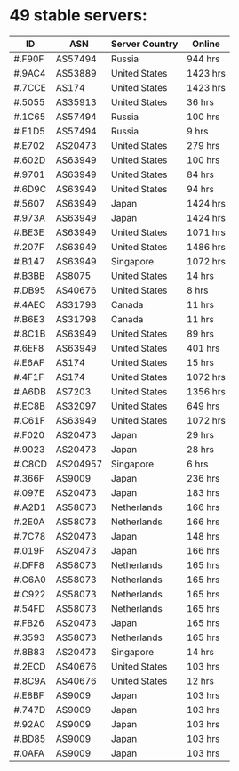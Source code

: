 # 49 stable servers:

| ID | ASN | Server Country | Online |
| ------ | ------ | ------ | ------ |
| #.F90F | AS57494 | Russia | 944 hrs |
| #.9AC4 | AS53889 | United States | 1423 hrs |
| #.7CCE | AS174 | United States | 1423 hrs |
| #.5055 | AS35913 | United States | 36 hrs |
| #.1C65 | AS57494 | Russia | 100 hrs |
| #.E1D5 | AS57494 | Russia | 9 hrs |
| #.E702 | AS20473 | United States | 279 hrs |
| #.602D | AS63949 | United States | 100 hrs |
| #.9701 | AS63949 | United States | 84 hrs |
| #.6D9C | AS63949 | United States | 94 hrs |
| #.5607 | AS63949 | Japan | 1424 hrs |
| #.973A | AS63949 | Japan | 1424 hrs |
| #.BE3E | AS63949 | United States | 1071 hrs |
| #.207F | AS63949 | United States | 1486 hrs |
| #.B147 | AS63949 | Singapore | 1072 hrs |
| #.B3BB | AS8075 | United States | 14 hrs |
| #.DB95 | AS40676 | United States | 8 hrs |
| #.4AEC | AS31798 | Canada | 11 hrs |
| #.B6E3 | AS31798 | Canada | 11 hrs |
| #.8C1B | AS63949 | United States | 89 hrs |
| #.6EF8 | AS63949 | United States | 401 hrs |
| #.E6AF | AS174 | United States | 15 hrs |
| #.4F1F | AS174 | United States | 1072 hrs |
| #.A6DB | AS7203 | United States | 1356 hrs |
| #.EC8B | AS32097 | United States | 649 hrs |
| #.C61F | AS63949 | United States | 1072 hrs |
| #.F020 | AS20473 | Japan | 29 hrs |
| #.9023 | AS20473 | Japan | 28 hrs |
| #.C8CD | AS204957 | Singapore | 6 hrs |
| #.366F | AS9009 | Japan | 236 hrs |
| #.097E | AS20473 | Japan | 183 hrs |
| #.A2D1 | AS58073 | Netherlands | 166 hrs |
| #.2E0A | AS58073 | Netherlands | 166 hrs |
| #.7C78 | AS20473 | Japan | 148 hrs |
| #.019F | AS20473 | Japan | 166 hrs |
| #.DFF8 | AS58073 | Netherlands | 165 hrs |
| #.C6A0 | AS58073 | Netherlands | 165 hrs |
| #.C922 | AS58073 | Netherlands | 165 hrs |
| #.54FD | AS58073 | Netherlands | 165 hrs |
| #.FB26 | AS20473 | Japan | 165 hrs |
| #.3593 | AS58073 | Netherlands | 165 hrs |
| #.8B83 | AS20473 | Singapore | 14 hrs |
| #.2ECD | AS40676 | United States | 103 hrs |
| #.8C9A | AS40676 | United States | 12 hrs |
| #.E8BF | AS9009 | Japan | 103 hrs |
| #.747D | AS9009 | Japan | 103 hrs |
| #.92A0 | AS9009 | Japan | 103 hrs |
| #.BD85 | AS9009 | Japan | 103 hrs |
| #.0AFA | AS9009 | Japan | 103 hrs |

